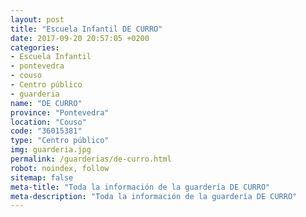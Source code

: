 ```yaml
---
layout: post
title: "Escuela Infantil DE CURRO"
date: 2017-09-20 20:57:05 +0200
categories:
- Escuela Infantil
- pontevedra
- couso
- Centro público
- guarderia
name: "DE CURRO"
province: "Pontevedra"
location: "Couso"
code: "36015381"
type: "Centro público"
img: guarderia.jpg
permalink: /guarderias/de-curro.html
robot: noindex, follow
sitemap: false
meta-title: "Toda la información de la guardería DE CURRO"
meta-description: "Toda la información de la guardería DE CURRO"
---
```

